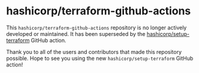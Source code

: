 # hashicorp/terraform-github-actions

This `hashicorp/terraform-github-actions` repository is no longer actively developed or maintained. It has been superseded by the [hashicorp/setup-terraform](https://app.terraform.io/app/oulahealth/workspaces) GitHub action.

Thank you to all of the users and contributors that made this repository possible. Hope to see you using the new `hashicorp/setup-terraform` GitHub action!
